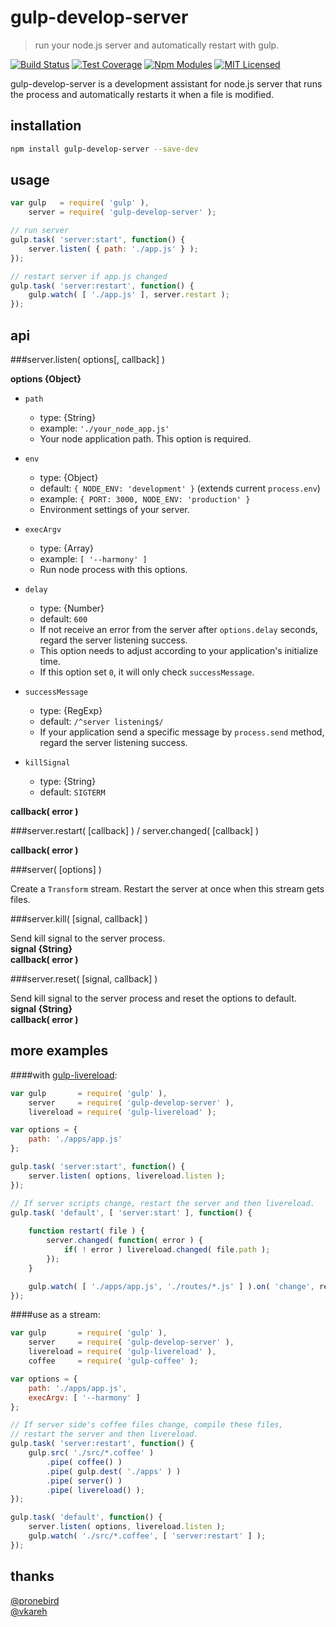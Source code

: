 gulp-develop-server
===================

> run your node.js server and automatically restart with gulp.

[![Build Status][travis-image]][travis-url]
[![Test Coverage][coveralls-image]][coveralls-url]
[![Npm Modules][npm-image]][npm-url]
[![MIT Licensed][license-image]][license-url]

[travis-image]: https://img.shields.io/travis/narirou/gulp-develop-server.svg?style=flat-square
[travis-url]: https://travis-ci.org/narirou/gulp-develop-server
[coveralls-image]: https://img.shields.io/coveralls/narirou/gulp-develop-server.svg?style=flat-square
[coveralls-url]: https://coveralls.io/r/narirou/gulp-develop-server?branch=master
[npm-image]: http://img.shields.io/npm/v/gulp-develop-server.svg?style=flat-square
[npm-url]: https://www.npmjs.org/package/gulp-develop-server
[license-image]: http://img.shields.io/badge/license-MIT-blue.svg?style=flat-square
[license-url]: http://opensource.org/licenses/MIT

gulp-develop-server is a development assistant for node.js server that runs
the process and automatically restarts it when a file is modified. 



installation
------------

```bash
npm install gulp-develop-server --save-dev
```



usage
-----

```javascript
var gulp   = require( 'gulp' ),
    server = require( 'gulp-develop-server' );

// run server
gulp.task( 'server:start', function() {
    server.listen( { path: './app.js' } );
});

// restart server if app.js changed
gulp.task( 'server:restart', function() {
    gulp.watch( [ './app.js' ], server.restart );
});
```



api
---

###server.listen( options[, callback] )

**options {Object}**  

- `path`  
    - type: {String}
    - example: `'./your_node_app.js'`
    - Your node application path. This option is required.

- `env`  
    - type: {Object}  
    - default: `{ NODE_ENV: 'development' }` (extends current `process.env`)  
    - example: `{ PORT: 3000, NODE_ENV: 'production' }`  
    - Environment settings of your server.  

- `execArgv`  
    - type: {Array}  
    - example: `[ '--harmony' ]`  
    - Run node process with this options.  

- `delay`   
    - type: {Number}  
    - default: `600`  
    - If not receive an error from the server after `options.delay` seconds,
    regard the server listening success.
    - This option needs to adjust according to your application's initialize time.
    - If this option set `0`, it will only check `successMessage`.  

- `successMessage`  
    - type: {RegExp}
    - default: `/^server listening$/`  
    - If your application send a specific message by `process.send` method,
    regard the server listening success.

- `killSignal`  
    - type: {String}
    - default: `SIGTERM`

**callback( error )**  


###server.restart( [callback] ) / server.changed( [callback] )

**callback( error )**  


###server( [options] )

Create a `Transform` stream.
Restart the server at once when this stream gets files.


###server.kill( [signal, callback] )

Send kill signal to the server process.  
**signal {String}**  
**callback( error )**  


###server.reset( [signal, callback] )

Send kill signal to the server process and reset the options to default.   
**signal {String}**  
**callback( error )**  



more examples
-------------

####with [gulp-livereload](https://github.com/vohof/gulp-livereload):

```javascript
var gulp       = require( 'gulp' ),
    server     = require( 'gulp-develop-server' ),
    livereload = require( 'gulp-livereload' );

var options = {
    path: './apps/app.js'
};

gulp.task( 'server:start', function() {
    server.listen( options, livereload.listen );
});

// If server scripts change, restart the server and then livereload.
gulp.task( 'default', [ 'server:start' ], function() {
    
    function restart( file ) {
        server.changed( function( error ) {
            if( ! error ) livereload.changed( file.path );
        });
    }

    gulp.watch( [ './apps/app.js', './routes/*.js' ] ).on( 'change', restart );
});
```


####use as a stream:

```javascript
var gulp       = require( 'gulp' ),
    server     = require( 'gulp-develop-server' ),
    livereload = require( 'gulp-livereload' ),
    coffee     = require( 'gulp-coffee' );

var options = {
    path: './apps/app.js',
    execArgv: [ '--harmony' ]
};

// If server side's coffee files change, compile these files,
// restart the server and then livereload.
gulp.task( 'server:restart', function() {
    gulp.src( './src/*.coffee' )
        .pipe( coffee() )
        .pipe( gulp.dest( './apps' ) )
        .pipe( server() )
        .pipe( livereload() );
});

gulp.task( 'default', function() {
    server.listen( options, livereload.listen );
    gulp.watch( './src/*.coffee', [ 'server:restart' ] );
});
```



thanks
------

[@pronebird](https://github.com/pronebird)  
[@vkareh](https://github.com/vkareh)
